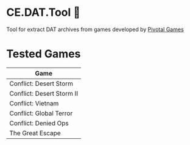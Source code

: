 # CE.DAT.Tool :see_no_evil:
Tool for extract DAT archives from games developed by [Pivotal Games](https://en.wikipedia.org/wiki/Pivotal_Games)

# Tested Games
| Game   | 
|---      |
| Conflict: Desert Storm |
| Conflict: Desert Storm II |
| Conflict: Vietnam |
| Conflict: Global Terror |
| Conflict: Denied Ops |
| The Great Escape |